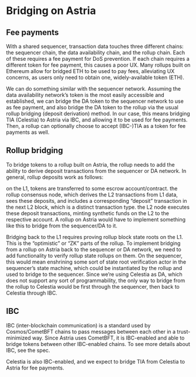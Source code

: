 # Bridging on Astria

## Fee payments

With a shared sequencer, transaction data touches three different chains: the
sequencer chain, the data availability chain, and the rollup chain. Each of
these requires a fee payment for DoS prevention. If each chain requires a
different token for fee payment, this causes a poor UX. Many rollups built on
Ethereum allow for bridged ETH to be used to pay fees, alleviating UX concerns,
as users only need to obtain one, widely-available token (ETH).

We can do something similar with the sequencer network. Assuming the data
availability network’s token is the most easily accessible and established, we
can bridge the DA token to the sequencer network to use as fee payment, and also
bridge the DA token to the rollup via the usual rollup bridging (deposit
derivation) method. In our case, this means bridging TIA (Celestia) to Astria
via IBC, and allowing it to be used for fee payments. Then, a rollup can
optionally choose to accept (IBC-)TIA as a token for fee payments as well.

## Rollup bridging

To bridge tokens to a rollup built on Astria, the rollup needs to add the
ability to derive deposit transactions from the sequencer or DA network. In
general, rollup deposits work as follows:

on the L1, tokens are transferred to some escrow account/contract.
the rollup consensus node, which derives the L2 transactions from L1 data, sees
these deposits, and includes a corresponding “deposit” transaction in the next
L2 block, which is a distinct transaction type.
the L2 node executes these deposit transactions, minting synthetic funds on the
L2 to the respective account.
A rollup on Astria would have to implement something like this to bridge from
the sequencer/DA to it.

Bridging back to the L1 requires proving rollup block state roots on the L1.
This is the “optimistic” or “ZK” parts of the rollup. To implement bridging from
a rollup on Astria back to the sequencer or DA network, we need to add
functionality to verify rollup state rollups on them. On the sequencer, this
would mean enshrining some sort of state root verification actor in the
sequencer’s state machine, which could be instantiated by the rollup and used to
bridge to the sequencer. Since we’re using Celestia as DA, which does not
support any sort of programmability, the only way to bridge from the rollup to
Celestia would be first through the sequencer, then back to Celestia through
IBC.

## IBC

IBC (inter-blockchain communication) is a standard used by Cosmos/CometBFT
chains to pass messages between each other in a trust-minimized way. Since
Astria uses CometBFT, it is IBC-enabled and able to bridge tokens between other
IBC-enabled chains. To see more details about IBC, see the spec.

Celestia is also IBC-enabled, and we expect to bridge TIA from Celestia to
Astria for fee payments.
